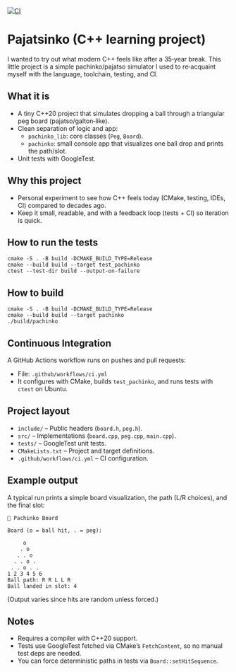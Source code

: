 [![CI](https://github.com/hollannikas/pajatsinko/actions/workflows/ci.yml/badge.svg)](https://github.com/hollannikas/pajatsinko/actions/workflows/ci.yml)

# Pajatsinko (C++ learning project)

I wanted to try out what modern C++ feels like after a 35‑year break. This little project is a simple pachinko/pajatso simulator I used to re‑acquaint myself with the language, toolchain, testing, and CI.


## What it is
- A tiny C++20 project that simulates dropping a ball through a triangular peg board (pajatso/galton‑like).
- Clean separation of logic and app:
  - `pachinko_lib`: core classes (`Peg`, `Board`).
  - `pachinko`: small console app that visualizes one ball drop and prints the path/slot.
- Unit tests with GoogleTest.


## Why this project
- Personal experiment to see how C++ feels today (CMake, testing, IDEs, CI) compared to decades ago.
- Keep it small, readable, and with a feedback loop (tests + CI) so iteration is quick.


## How to run the tests
```
cmake -S . -B build -DCMAKE_BUILD_TYPE=Release
cmake --build build --target test_pachinko
ctest --test-dir build --output-on-failure
```

## How to build
```
cmake -S . -B build -DCMAKE_BUILD_TYPE=Release
cmake --build build --target pachinko
./build/pachinko
```

## Continuous Integration
A GitHub Actions workflow runs on pushes and pull requests:
- File: `.github/workflows/ci.yml`
- It configures with CMake, builds `test_pachinko`, and runs tests with `ctest` on Ubuntu.


## Project layout
- `include/` – Public headers (`board.h`, `peg.h`).
- `src/` – Implementations (`board.cpp`, `peg.cpp`, `main.cpp`).
- `tests/` – GoogleTest unit tests.
- `CMakeLists.txt` – Project and target definitions.
- `.github/workflows/ci.yml` – CI configuration.

## Example output
A typical run prints a simple board visualization, the path (L/R choices), and the final slot:
```
🎰 Pachinko Board

Board (o = ball hit, . = peg):

     o 
    . o 
   . . o 
  . . o . 
 . . o . . 
1 2 3 4 5 6 
Ball path: R R L L R 
Ball landed in slot: 4
```
(Output varies since hits are random unless forced.)


## Notes
- Requires a compiler with C++20 support.
- Tests use GoogleTest fetched via CMake’s `FetchContent`, so no manual test deps are needed.
- You can force deterministic paths in tests via `Board::setHitSequence`.
